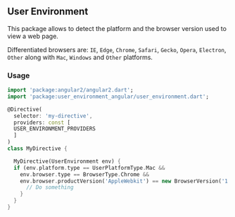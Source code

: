## User Environment
This package allows to detect the platform and the browser version used to view a web page.

Differentiated browsers are: `IE`, `Edge`, `Chrome`, `Safari`, `Gecko`, `Opera`, `Electron`, `Other` along with `Mac`, `Windows` and `Other` platforms.

### Usage
```dart
import 'package:angular2/angular2.dart';
import 'package:user_environment_angular/user_environment.dart';

@Directive(
  selector: 'my-directive',
  providers: const [
  USER_ENVIRONMENT_PROVIDERS
  ]
)
class MyDirective {

  MyDirective(UserEnvironment env) {
  if (env.platform.type == UserPlatformType.Mac &&
    env.browser.type == BrowserType.Chrome &&
    env.browser.productVersion('AppleWebkit') == new BrowserVersion('1.2.3')) {
      // Do something
    }
  }
}
```
